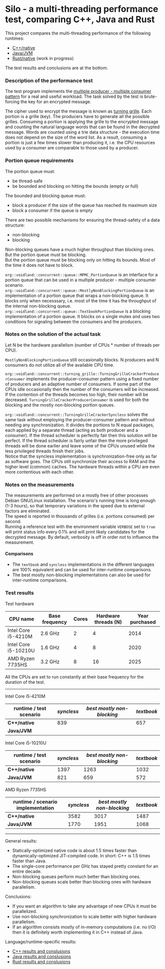 # Silo - a multi-threading performance test, comparing C++, Java and Rust 

This project compares the multi-threading performance of the following runtimes:

- [C++/native](c++/README.md)
- [Java/JVM](java/README.md)
- [Rust/native](rust/README.md) (work in progress)

The test results and conclusions are at the bottom.

### Description of the performance test

The test program implements the [multiple producer - multiple consumer pattern](https://en.wikipedia.org/wiki/Producer%E2%80%93consumer_problem) for a real and useful workload. The task solved by the test is brute-forcing the key for an encrypted message.

The cipher used to encrypt the message is known as [turning grille](https://www.dcode.fr/turning-grille-cipher). Each portion is a grille (key). The producers have to generate all the possible grilles. Consuming a portion is applying the grille to the encrypted message and counting the natural language words that can be found in the decrypted message. Words are counted using a trie data structure - the execution time does not depend on the size of the word list. As a result, consuming a portion is just a few times slower than producing it, i.e. the CPU resources used by a consumer are comparable to those used by a producer.  

### Portion queue requirements

The portion queue must:
- be thread-safe
- be bounded and blocking on hitting the bounds (empty or full)

The bounded and blocking queue must:
- block a producer if the size of the queue has reached its maximum size
- block a consumer if the queue is empty

There are two possible mechanisms for ensuring the thread-safety of a data structure:
- non-blocking
- blocking

Non-blocking queues have a much higher throughput than blocking ones.  
But the portion queue must be blocking.  
But the portion queue must be blocking only on hitting its bounds. Most of the time it does not have to block.

`org::voidland::concurrent::queue::MPMC_PortionQueue` is an interface for a portion queue that can be used in a multiple producer - multiple consumer scenario.  
`org::voidland::concurrent::queue::MostlyNonBlockingPortionQueue` is an implementation of a portion queue that wraps a non-blocking queue. It blocks only when necesssary, i.e. most of the time it has the throughput of the internal non-blocking queue.  
`org::voidland::concurrent::queue::TextbookPortionQueue` is a blocking implementation of a portion queue. It blocks on a single mutex and uses two conditions for signaling between the consumers and the producers.


### Notes on the solution of the actual task

Let N be the hardware parallelism (number of CPUs * number of threads per CPU).

`MostlyNonBlockingPortionQueue` still occasionally blocks. N producers and N consumers do not utilize all of the available CPU time.

`org::voidland::concurrent::turning_grille::TurningGrilleCrackerProducerConsumer` implements the producer-consumer pattern using a fixed number of producers and an adaptive number of consumers. If some part of the CPUs idle occasionally then the number of the consumers will be increased. If the contention of the threads becomes too high, their number will be decreased. `TurningGrilleCrackerProducerConsumer` is used for both the blocking and the mostly non-blocking portion queues.

`org::voidland::concurrent::TurningGrilleCrackerSyncless` solves the same task without employing the producer-consumer pattern and without needing any synchronization. It divides the portions to N equal packages, each applied by a separate thread (acting as both producer and a consumer). If the thread scheduler is perfectly fair then this solution will be perfect. If the thread scheduler is fairly unfair then the more privileged threads will be done earlier and leave some of the CPUs unused while the less privileged threads finish their jobs.  
Notice that the syncless implementation is synchronization-free only as far as software goes. The CPUs still synchronize their access to RAM and the higher level (common) caches. The hardware threads within a CPU are even more contentious with each other.

### Notes on the measurements

The measurements are performed on a mostly free of other processes Debian GNU/Linux installation. The scenario's running time is long enough (1-3 hours), so that temporary variations in the speed due to external factors are eliminated.  
The speed is reported in thousands of grilles (i.e. portions consumed) per second.  
Running a reference test with the environment variable `VERBOSE` set to `true` will print status info every 0.1% and will print likely candidates for the decrypted message. By default, verbosity is off in order not to influence the measurement.

#### Comparisons

- The `textbook` and `syncless` implementations in the different languages are 100% equivalent and can be used for inter-runtime comparisons.
- The best mostly non-blocking implementations can also be used for inter-runtime comparisons.

### Test results

Test hardware

| CPU name | Base frequency | Cores | Hardware threads (N) | Year purchased |
|---|---|---|---|---|
| Intel Core i5-4210M | 2.6 GHz | 2 | 4 | 2014 |
| Intel Core i5-10210U | 1.6 GHz | 4 | 8 | 2020 |
| AMD Ryzen 7735HS | 3.2 GHz | 8 | 16 | 2025 |

All the CPUs are set to run constantly at their base frequency for the duration of the test.

---

Intel Core i5-4210M

| runtime / test scenario | *syncless* | *best mostly non-blocking* | *textbook* |
|---|---|---|---|
| **C++/native** | 839 |  | 657 |
| **Java/JVM** |  |  |  |

Intel Core i5-10210U

| runtime / test scenario | *syncless* | *best mostly non-blocking* | *textbook* |
|---|---|---|---|
| **C++/native** | 1397 | 1263 | 1032 |
| **Java/JVM** | 821 | 659 | 572 |

AMD Ryzen 7735HS

| runtime / scenario implementation | *syncless* | *best mostly non-blocking* | *textbook* |
|---|---|---|---|
| **C++/native** | 3582 | 3017 | 1487 |
| **Java/JVM** | 1770 | 1951 | 1068 |

---

General results:
- Statically-optimized native code is about 1.5 times faster than dynamically-optimized JIT-compiled code. In short: C++ is 1.5 times faster than Java.
- The single-core performance per GHz has stayed pretty constant for an entire decade.
- Non-blocking queues perform much better than blocking ones.
- Non-blocking queues scale better than blocking ones with hardware parallelism.

Conclusions:
- If you want an algorithm to take any advantage of new CPUs it must be parallelized.
- Use non-blocking synchronization to scale better with higher hardware parallelism.
- If an algorithm consists mostly of in-memory computations (i.e. no I/O) then it is definitely worth implementing it in C++ instead of Java.

Language/runtime-specific results:
- [C++ results and conslusions](c++/README.md)
- [Java results and conslusions](java/README.md)
- [Rust results and conslusions](rust/README.md)
